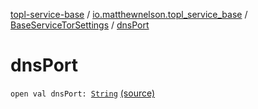 [topl-service-base](../../index.md) / [io.matthewnelson.topl_service_base](../index.md) / [BaseServiceTorSettings](index.md) / [dnsPort](./dns-port.md)

# dnsPort

`open val dnsPort: `[`String`](https://kotlinlang.org/api/latest/jvm/stdlib/kotlin/-string/index.html) [(source)](https://github.com/05nelsonm/TorOnionProxyLibrary-Android/blob/master/topl-service-base/src/main/java/io/matthewnelson/topl_service_base/BaseServiceTorSettings.kt#L126)